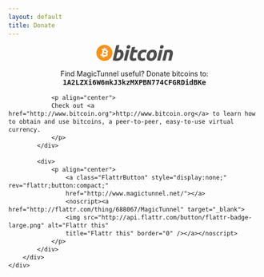 ```yaml
---
layout: default
title: Donate
---
```


<div id="content">
    <div id="content-container">
        <div id="donate">
            <div id="donate-bitcoin">
                <p align="center">
                    <a href="http://www.bitcoin.org/"><img src="/media/bc_logo.png" height="32" border="0"/></a>
                </p>
                <p align="center">
                    Find MagicTunnel useful? Donate bitcoins to:
                    <tt><b>1A2LZXi6W6mkJ3kzMXPBN774CFGRDidBKe</b></tt>
                </p>

                <p align="center">
                Check out <a href="http://www.bitcoin.org">http://www.bitcoin.org</a> to learn how to obtain and use bitcoins, a peer-to-peer, easy-to-use virtual currency.
                </p>
            </div>

            <div>
                <p align="center">
                    <a class="FlattrButton" style="display:none;" rev="flattr;button:compact;"
                    href="http://www.magictunnel.net/"></a>
                    <noscript><a href="http://flattr.com/thing/688067/MagicTunnel" target="_blank">
                    <img src="http://api.flattr.com/button/flattr-badge-large.png" alt="Flattr this"
                    title="Flattr this" border="0" /></a></noscript>
                </p>
            </div>
        </div>
    </div>
</div>
